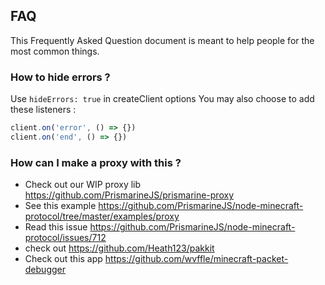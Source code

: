 ## FAQ

This Frequently Asked Question document is meant to help people for the most common things.

### How to hide errors ?

Use `hideErrors: true` in createClient options
You may also choose to add these listeners :
```js
client.on('error', () => {})
client.on('end', () => {})
```

### How can I make a proxy with this ?

* Check out our WIP proxy lib https://github.com/PrismarineJS/prismarine-proxy
* See this example https://github.com/PrismarineJS/node-minecraft-protocol/tree/master/examples/proxy
* Read this issue https://github.com/PrismarineJS/node-minecraft-protocol/issues/712
* check out https://github.com/Heath123/pakkit
* Check out this app https://github.com/wvffle/minecraft-packet-debugger
